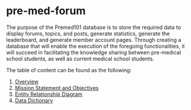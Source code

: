 # pre-med-forum
The purpose of the Premed101 database is to store the required data to display forums, topics, and posts, generate statistics, generate the leaderboard, and generate member account pages. Through creating a database that will enable the execution of the foregoing functionalities, it will succeed in facilitating the knowledge sharing between pre-medical school students, as well as current medical school students.

The table of content can be found as the following:
1. [Overview](https://github.com/tzyiyuet/pre-med_forum/blob/master/Overview.md)
2. [Mission Statement and Objectives](https://github.com/tzyiyuet/pre-med_forum/blob/master/Mission%20Statement%20and%20Objectives%2Cmd)
3. [Entity Relationship Diagram](https://github.com/tzyiyuet/pre-med_forum/blob/master/ERD.JPG)
4. [Data Dictionary](https://github.com/tzyiyuet/pre-med_forum/blob/master/Data%20Dictionary.md)

